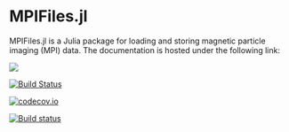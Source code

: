 # MPIFiles.jl

MPIFiles.jl is a Julia package for loading and storing magnetic particle imaging (MPI) data. The documentation is hosted under the following link:

[![](https://img.shields.io/badge/docs-latest-blue.svg)](https://magneticparticleimaging.github.io/MPIFiles.jl/dev)

[![Build Status](https://travis-ci.org/MagneticParticleImaging/MPIFiles.jl.svg?branch=master)](https://travis-ci.org/MagneticParticleImaging/MPIFiles.jl)

[![codecov.io](http://codecov.io/github/MagneticParticleImaging/MPIFiles.jl/coverage.svg?branch=master)](http://codecov.io/github/MagneticParticleImaging/MPIFiles.jl?branch=master)

[![Build status](https://ci.appveyor.com/api/projects/status/mvkx2xoi21jssbin/branch/master?svg=true)](https://ci.appveyor.com/project/tknopp/mpifiles-jl/branch/master)
